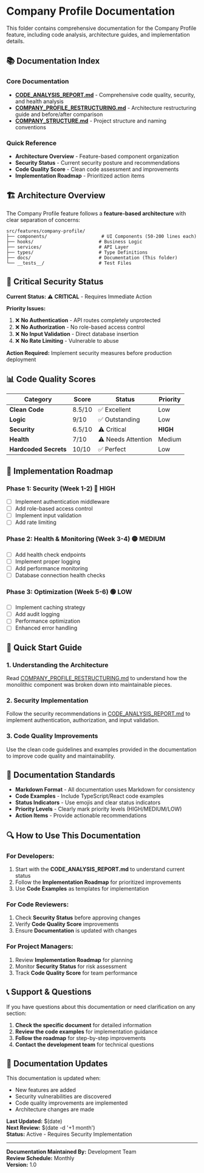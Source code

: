 # Company Profile Documentation

This folder contains comprehensive documentation for the Company Profile feature, including code analysis, architecture guides, and implementation details.

## 📚 **Documentation Index**

### **Core Documentation**
- **[CODE_ANALYSIS_REPORT.md](./CODE_ANALYSIS_REPORT.md)** - Comprehensive code quality, security, and health analysis
- **[COMPANY_PROFILE_RESTRUCTURING.md](./COMPANY_PROFILE_RESTRUCTURING.md)** - Architecture restructuring guide and before/after comparison
- **[COMPANY_STRUCTURE.md](./COMPANY_STRUCTURE.md)** - Project structure and naming conventions

### **Quick Reference**
- **Architecture Overview** - Feature-based component organization
- **Security Status** - Current security posture and recommendations
- **Code Quality Score** - Clean code assessment and improvements
- **Implementation Roadmap** - Prioritized action items

## 🏗️ **Architecture Overview**

The Company Profile feature follows a **feature-based architecture** with clear separation of concerns:

```
src/features/company-profile/
├── components/                    # UI Components (50-200 lines each)
├── hooks/                        # Business Logic
├── services/                     # API Layer
├── types/                        # Type Definitions
├── docs/                         # Documentation (This folder)
└── __tests__/                    # Test Files
```

## 🚨 **Critical Security Status**

**Current Status:** ⚠️ **CRITICAL** - Requires Immediate Action

**Priority Issues:**
1. ❌ **No Authentication** - API routes completely unprotected
2. ❌ **No Authorization** - No role-based access control
3. ❌ **No Input Validation** - Direct database insertion
4. ❌ **No Rate Limiting** - Vulnerable to abuse

**Action Required:** Implement security measures before production deployment

## 📊 **Code Quality Scores**

| Category | Score | Status | Priority |
|----------|-------|---------|----------|
| **Clean Code** | 8.5/10 | ✅ Excellent | Low |
| **Logic** | 9/10 | ✅ Outstanding | Low |
| **Security** | 6.5/10 | ⚠️ Critical | **HIGH** |
| **Health** | 7/10 | ⚠️ Needs Attention | Medium |
| **Hardcoded Secrets** | 10/10 | ✅ Perfect | Low |

## 🎯 **Implementation Roadmap**

### **Phase 1: Security (Week 1-2)** 🔴 HIGH
- [ ] Implement authentication middleware
- [ ] Add role-based access control
- [ ] Implement input validation
- [ ] Add rate limiting

### **Phase 2: Health & Monitoring (Week 3-4)** 🟡 MEDIUM
- [ ] Add health check endpoints
- [ ] Implement proper logging
- [ ] Add performance monitoring
- [ ] Database connection health checks

### **Phase 3: Optimization (Week 5-6)** 🟢 LOW
- [ ] Implement caching strategy
- [ ] Add audit logging
- [ ] Performance optimization
- [ ] Enhanced error handling

## 🔧 **Quick Start Guide**

### **1. Understanding the Architecture**
Read [COMPANY_PROFILE_RESTRUCTURING.md](./COMPANY_PROFILE_RESTRUCTURING.md) to understand how the monolithic component was broken down into maintainable pieces.

### **2. Security Implementation**
Follow the security recommendations in [CODE_ANALYSIS_REPORT.md](./CODE_ANALYSIS_REPORT.md) to implement authentication, authorization, and input validation.

### **3. Code Quality Improvements**
Use the clean code guidelines and examples provided in the documentation to improve code quality and maintainability.

## 📝 **Documentation Standards**

- **Markdown Format** - All documentation uses Markdown for consistency
- **Code Examples** - Include TypeScript/React code examples
- **Status Indicators** - Use emojis and clear status indicators
- **Priority Levels** - Clearly mark priority levels (HIGH/MEDIUM/LOW)
- **Action Items** - Provide actionable recommendations

## 🔍 **How to Use This Documentation**

### **For Developers:**
1. Start with the **CODE_ANALYSIS_REPORT.md** to understand current status
2. Follow the **Implementation Roadmap** for prioritized improvements
3. Use **Code Examples** as templates for implementation

### **For Code Reviewers:**
1. Check **Security Status** before approving changes
2. Verify **Code Quality Score** improvements
3. Ensure **Documentation** is updated with changes

### **For Project Managers:**
1. Review **Implementation Roadmap** for planning
2. Monitor **Security Status** for risk assessment
3. Track **Code Quality Score** for team performance

## 📞 **Support & Questions**

If you have questions about this documentation or need clarification on any section:

1. **Check the specific document** for detailed information
2. **Review the code examples** for implementation guidance
3. **Follow the roadmap** for step-by-step improvements
4. **Contact the development team** for technical questions

## 🔄 **Documentation Updates**

This documentation is updated when:
- New features are added
- Security vulnerabilities are discovered
- Code quality improvements are implemented
- Architecture changes are made

**Last Updated:** $(date)  
**Next Review:** $(date -d '+1 month')  
**Status:** Active - Requires Security Implementation

---

**Documentation Maintained By:** Development Team  
**Review Schedule:** Monthly  
**Version:** 1.0
